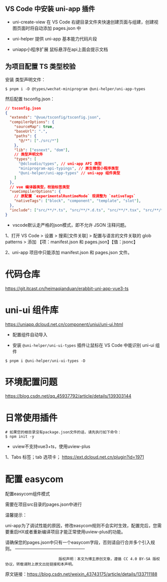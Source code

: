 
## VS Code 中安装 uni-app 插件

* uni-create-view
在 VS Code 右键目录文件夹快速创建页面与组建，创建视图页面时将自动添加 pages.json 中

* uni-helper
提供 uni-app 基本能力代码片段

* uniapp小程序扩展
鼠标悬浮在api上面会提示文档


## 为项目配置 TS 类型校验

安装 类型声明文件：

```shell
$ pnpm i -D @types/wechat-miniprogram @uni-helper/uni-app-types
```



然后配置 tsconfig.json：

```json
// tsconfig.json
{
  "extends": "@vue/tsconfig/tsconfig.json",
  "compilerOptions": {
    "sourceMap": true,
    "baseUrl": ".",
    "paths": {
      "@/*": ["./src/*"]
    },
    "lib": ["esnext", "dom"],
    // 类型声明文件
    "types": [
      "@dcloudio/types", // uni-app API 类型
      "miniprogram-api-typings", // 原生微信小程序类型
      "@uni-helper/uni-app-types" // uni-app 组件类型
    ]
  },
  // vue 编译器类型，校验标签类型
  "vueCompilerOptions": {
    // 原配置 `experimentalRuntimeMode` 现调整为 `nativeTags`
    "nativeTags": ["block", "component", "template", "slot"], 
  },
  "include": ["src/**/*.ts", "src/**/*.d.ts", "src/**/*.tsx", "src/**/*.vue"]
}
```

* vscode默认走严格的json模式，即不允许 JSON 注释问题。

1、打开 VS Code > 设置 > 搜索[文件关联] > 配置与语言的文件关联的 glob patterns > 添加 【项：manifest.json 和 pages.json】【值：jsonc】

2、uni-app 项目中只能添加 manifest.json 和 pages.json 文件。



# 代码仓库

<https://git.itcast.cn/heimaqianduan/erabbit-uni-app-vue3-ts>


# uni-ui 组件库

<https://uniapp.dcloud.net.cn/component/uniui/uni-ui.html>

* 配置组件自动导入


* 安装 `@uni-helper/uni-ui-types` 插件让鼠标在 VS Code 中能识别 uni-ui 组件

```shell
$ pnpm i @uni-helper/uni-ui-types -D
```






# 环境配置问题

<https://blog.csdn.net/qq_45937792/article/details/139303144>







# 日常使用插件

```shell
# 如果您的根目录没有package.json文件的话，请先执行如下命令：
$ npm init -y
```

* uview不支持vue3+ts，使用uview-plus

1、Tabs 标签；tab 选项卡；
<https://ext.dcloud.net.cn/plugin?id=1971>



# 配置 easycom

配置easycom组件模式

需要在项目src目录的pages.json中进行 

温馨提示：

uni-app为了调试性能的原因，修改easycom规则不会实时生效，配置完后，您需要重启HX或者重新编译项目才能正常使用uview-plus的功能。

请确保您的pages.json中只有一个easycom字段，否则请自行合并多个引入规则。
————————————————

                            版权声明：本文为博主原创文章，遵循 CC 4.0 BY-SA 版权协议，转载请附上原文出处链接和本声明。
                        
原文链接：https://blog.csdn.net/weixin_43743175/article/details/133711188
